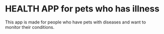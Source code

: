 # HEALTH APP for pets who has illness
This app is made for people who have pets with diseases and want to monitor their conditions.


